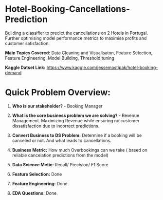 # Hotel-Booking-Cancellations-Prediction
Building a classifier to predict the cancellations on 2 Hotels in Portugal. Further optimising model performance metrics to maximise profits and customer satisfaction.


**Main Topics Covered:** Data Cleaning and Visualisaton, Feature Selection, Feature Engineering, Model Building, Threshold tuning 

**Kaggle Datset Link:** https://www.kaggle.com/jessemostipak/hotel-booking-demand



# Quick Problem Overview:

1. **Who is our stakeholder?** - Booking Manager

2. **What is the core business problem we are solving?** - Revenue Management. Maximizing Revenue while ensuring no customer dissatisfaction due to incorrect predictions.

3. **Convert Business to DS Problem:** Determine if a booking will be canceled or not. And what leads to cancellations.

4. **Business Metric:** How much Overbookings can we take ( based on reliable cancelation predictions from the model)

5. **Data Science Metic:** Recall/ Precision/ F1 Score

6. **Feature Selection:** Done

7. **Feature Engineering:** Done

8. **EDA Questions:** Done
